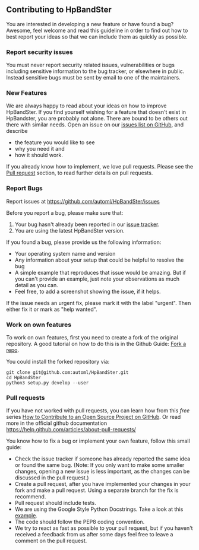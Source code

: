 ## Contributing to HpBandSter

You are interested in developing a new feature or have found a bug? 
Awesome, feel welcome and read this guideline in order to find out how to best report your ideas so that we can include
them as quickly as possible.  

### Report security issues

You must never report security related issues, vulnerabilities or bugs including sensitive information to the bug tracker,
 or elsewhere in public. Instead sensitive bugs must be sent by email to one of the maintainers.

### New Features

We are always happy to read about your ideas on how to improve HpBandSter.
If you find yourself wishing for a feature that doesn't exist in HpBandster,
you are probably not alone. There are bound to be others out there with similar needs.
Open an issue on our [issues list on GitHub](https://github.com/automl/HpBandSter/issues),
 and describe 
- the feature you would like to see
- why you need it and
- how it should work.

If you already know how to implement, we love pull requests. 
Please see the [Pull request](#pull-requests) section, to read further details on pull requests.


### <a name="report-bugs"></a> Report Bugs

Report issues at <https://github.com/automl/HpBandSter/issues>

Before you report a bug, please make sure that:

1. Your bug hasn't already been reported in our [issue tracker](https://github.com/automl/HpBandSter/issues).
2. You are using the latest HpBandSter version.

If you found a bug, please provide us the following information:

- Your operating system name and version
- Any information about your setup that could be helpful to resolve the bug
- A simple example that reproduces that issue would be amazing. But if you can't provide an example, 
just note your observations as much detail as you can.
- Feel free, to add a screenshot showing the issue, if it helps.

If the issue needs an urgent fix, please mark it with the label "urgent".
Then either fix it or mark as "help wanted".

### Work on own features

To work on own features, first you need to create a fork of the original repository. 
A good tutorial on how to do this is in the Github Guide: [Fork a repo](https://help.github.com/articles/fork-a-repo/).

You could install the forked repository via:

<pre>
<code>git clone git@github.com:automl/HpBandSter.git
cd HpBandSter
python3 setup.py develop --user 
</code></pre>

### <a name="pull-requests"></a> Pull requests

If you have not worked with pull requests, you can learn how from this *free* series [How to Contribute to an Open Source Project on GitHub](https://egghead.io/series/how-to-contribute-to-an-open-source-project-on-github).
Or read more in the official github documentation <https://help.github.com/articles/about-pull-requests/>

You know how to fix a bug or implement your own feature, follow this small guide:

- Check the issue tracker if someone has already reported the same idea or found the same bug. 
  (Note: If you only want to make some smaller changes, opening a new issue is less important, as the changes can be 
  discussed in the pull request.)
- Create a pull request, after you have implemented your changes in your fork and make a pull request.
  Using a separate branch for the fix is recommend.
- Pull request should include tests.
- We are using the Google Style Python Docstrings. Take a look at this [example](https://sphinxcontrib-napoleon.readthedocs.io/en/latest/example_google.html). 
- The code should follow the PEP8 coding convention.
- We try to react as fast as possible to your pull request, but if you haven't received a feedback from us after some days
  feel free to leave a comment on the pull request. 
 